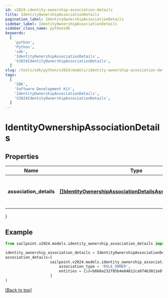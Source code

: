 ```yaml
---
id: v2024-identity-ownership-association-details
title: IdentityOwnershipAssociationDetails
pagination_label: IdentityOwnershipAssociationDetails
sidebar_label: IdentityOwnershipAssociationDetails
sidebar_class_name: pythonsdk
keywords:
  [
    'python',
    'Python',
    'sdk',
    'IdentityOwnershipAssociationDetails',
    'V2024IdentityOwnershipAssociationDetails',
  ]
slug: /tools/sdk/python/v2024/models/identity-ownership-association-details
tags:
  [
    'SDK',
    'Software Development Kit',
    'IdentityOwnershipAssociationDetails',
    'V2024IdentityOwnershipAssociationDetails',
  ]
---
```


# IdentityOwnershipAssociationDetails

## Properties

| Name | Type | Description | Notes |
| --- | --- | --- | --- |
| **association_details** | [**[]IdentityOwnershipAssociationDetailsAssociationDetailsInner**](identity-ownership-association-details-association-details-inner) | list of all the resource associations for the identity | [optional] |

}

## Example

```python
from sailpoint.v2024.models.identity_ownership_association_details import IdentityOwnershipAssociationDetails

identity_ownership_association_details = IdentityOwnershipAssociationDetails(
association_details=[
                    sailpoint.v2024.models.identity_ownership_association_details_association_details_inner.IdentityOwnershipAssociationDetails_associationDetails_inner(
                        association_type = 'ROLE_OWNER',
                        entities = {id=b660a232f05b4e04812ca974b3011e0f, name=Gaston.800ddf9640a, type=ROLE}, )
                    ]
)

```

[[Back to top]](#)
